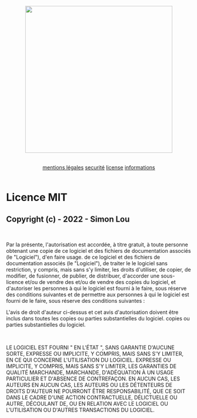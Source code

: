 <p align="center"><a href="https://rescue-pannel.simon-lou.com" target="_blank"><img src="https://rescue-pannel.simon-lou.com/assets/images/LONG_EMS_BC_2.png" width="400"></a></p>

<br>

<div align="center">
    <a href="CGU.md" width="25%">mentions légales</a>
    <a href="SECURITY.md" width="25%">securité</a>
    <a href="LICENSE.md" width="25%">license</a>
    <a href="README.ME" width="25%">informations</a>
</div>

<br>

# Licence MIT

## Copyright (c) - 2022 - Simon Lou

<br>

Par la présente, l'autorisation est accordée, à titre gratuit, à toute personne obtenant une copie de ce logiciel et des fichiers de documentation associés (le "Logiciel"), d'en faire usage.
de ce logiciel et des fichiers de documentation associés (le "Logiciel"), de traiter le
le logiciel sans restriction, y compris, mais sans s'y limiter, les droits
d'utiliser, de copier, de modifier, de fusionner, de publier, de distribuer, d'accorder une sous-licence et/ou de vendre des
et/ou de vendre des copies du logiciel, et d'autoriser les personnes à qui le logiciel est fourni à le faire, sous réserve des conditions suivantes
et de permettre aux personnes à qui le logiciel est fourni de le faire, sous réserve des conditions suivantes :

L'avis de droit d'auteur ci-dessus et cet avis d'autorisation doivent être inclus dans toutes les copies ou parties substantielles du logiciel.
copies ou parties substantielles du logiciel.

<br>

LE LOGICIEL EST FOURNI " EN L'ÉTAT ", SANS GARANTIE D'AUCUNE SORTE, EXPRESSE OU IMPLICITE, Y COMPRIS, MAIS SANS S'Y LIMITER, EN CE QUI CONCERNE L'UTILISATION DU LOGICIEL.
EXPRESSE OU IMPLICITE, Y COMPRIS, MAIS SANS S'Y LIMITER, LES GARANTIES DE QUALITÉ MARCHANDE,
MARCHANDE, D'ADÉQUATION À UN USAGE PARTICULIER ET D'ABSENCE DE CONTREFAÇON. EN AUCUN CAS, LES AUTEURS
EN AUCUN CAS, LES AUTEURS OU LES DÉTENTEURS DE DROITS D'AUTEUR NE POURRONT ÊTRE
RESPONSABILITÉ, QUE CE SOIT DANS LE CADRE D'UNE ACTION CONTRACTUELLE, DÉLICTUELLE OU AUTRE, DÉCOULANT DE,
OU EN RELATION AVEC LE LOGICIEL OU L'UTILISATION OU D'AUTRES TRANSACTIONS DU
LOGICIEL.
